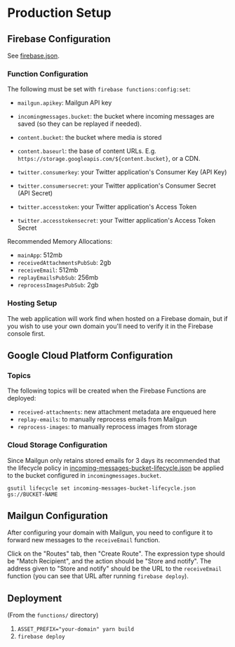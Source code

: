 # Production Setup

## Firebase Configuration

See [firebase.json](../firebase.json).

### Function Configuration
The following must be set with `firebase functions:config:set`:

* `mailgun.apikey`: Mailgun API key

* `incomingmessages.bucket`: the bucket where incoming messages are saved (so they can be replayed if needed).
* `content.bucket`: the bucket where media is stored
* `content.baseurl`: the base of content URLs. E.g. `https://storage.googleapis.com/${content.bucket}`, or a CDN.

* `twitter.consumerkey`: your Twitter application's Consumer Key (API Key)
* `twitter.consumersecret`: your Twitter application's Consumer Secret (API Secret)
* `twitter.accesstoken`: your Twitter application's Access Token
* `twitter.accesstokensecret`: your Twitter application's Access Token Secret

Recommended Memory Allocations:

* `mainApp`: 512mb
* `receivedAttachmentsPubSub`: 2gb
* `receiveEmail`: 512mb
* `replayEmailsPubSub`: 256mb
* `reprocessImagesPubSub`: 2gb

### Hosting Setup
The web application will work find when hosted on a Firebase domain, but if you wish to use your own domain you'll need to verify it in the Firebase console first.

## Google Cloud Platform Configuration

### Topics
The following topics will be created when the Firebase Functions are deployed:
* `received-attachments`: new attachment metadata are enqueued here
* `replay-emails`: to manually reprocess emails from Mailgun
* `reprocess-images`: to manually reprocess images from storage

### Cloud Storage Configuration
Since Mailgun only retains stored emails for 3 days its recommended that the lifecycle policy in [incoming-messages-bucket-lifecycle.json](../incoming-messages-bucket-lifecycle.json) be applied to the bucket configured in `incomingmessages.bucket`.

```
gsutil lifecycle set incoming-messages-bucket-lifecycle.json gs://BUCKET-NAME
```


## Mailgun Configuration
After configuring your domain with Mailgun, you need to configure it to forward new messages to the `receiveEmail` function.

Click on the "Routes" tab, then "Create Route".
The expression type should be "Match Recipient", and the action should be "Store and notify".
The address given to "Store and notify" should be the URL to the `receiveEmail` function (you can see that URL after running `firebase deploy`).

## Deployment
(From the `functions/` directory)

1. `ASSET_PREFIX="your-domain" yarn build`
1. `firebase deploy`
